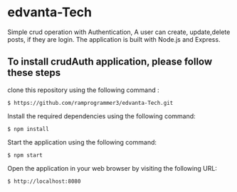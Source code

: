 # edvanta-Tech
Simple crud operation with Authentication, A user can create, update,delete posts, if they are login. The application is built with Node.js and Express.

## To install crudAuth application, please follow these steps

clone this repository using the following command :

````
$ https://github.com/ramprogrammer3/edvanta-Tech.git
````
Install the required dependencies using the following command:
```
$ npm install 
```

Start the application using the following command:
```
$ npm start
```

Open the application in your web browser by visiting the following URL:
```
$ http://localhost:8080 
```

